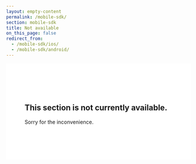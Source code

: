 ```yaml
---
layout: empty-content
permalink: /mobile-sdk/
section: mobile-sdk
title: Not available
on_this_page: false
redirect_from:
  - /mobile-sdk/ios/
  - /mobile-sdk/android/
---
```


<section class="content" style="padding-left:10%; padding-top: 5rem; padding-bottom: 5rem; background: white;">
  <h1>
    <span>
        This section is not currently available.
    </span>
  </h1>
  <p>Sorry for the inconvenience.</p>
</section>
